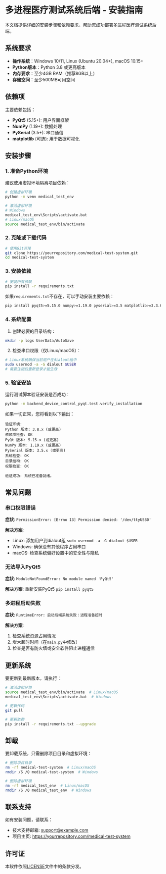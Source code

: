 # 多进程医疗测试系统后端 - 安装指南

本文档提供详细的安装步骤和依赖要求，帮助您成功部署多进程医疗测试系统后端。

## 系统要求

- **操作系统**：Windows 10/11, Linux (Ubuntu 20.04+), macOS 10.15+
- **Python版本**：Python 3.8 或更高版本
- **内存要求**：至少4GB RAM（推荐8GB以上）
- **存储空间**：至少500MB可用空间

## 依赖项

主要依赖包括：

- **PyQt5** (5.15+): 用户界面框架
- **NumPy** (1.19+): 数据处理
- **PySerial** (3.5+): 串口通信
- **matplotlib** (可选): 用于数据可视化

## 安装步骤

### 1. 准备Python环境

建议使用虚拟环境隔离项目依赖：

```bash
# 创建虚拟环境
python -m venv medical_test_env

# 激活虚拟环境
# Windows
medical_test_env\Scripts\activate.bat
# Linux/macOS
source medical_test_env/bin/activate
```

### 2. 克隆或下载代码

```bash
# 使用Git克隆
git clone https://yourrepository.com/medical-test-system.git
cd medical-test-system
```

### 3. 安装依赖

```bash
# 安装所有依赖
pip install -r requirements.txt
```

如果`requirements.txt`不存在，可以手动安装主要依赖：

```bash
pip install pyqt5>=5.15.0 numpy>=1.19.0 pyserial>=3.5 matplotlib>=3.3.0
```

### 4. 系统配置

1. 创建必要的目录结构：

```bash
mkdir -p logs UserData/AutoSave
```

2. 检查串口权限（仅Linux/macOS）：

```bash
# Linux系统确保当前用户在dialout组中
sudo usermod -a -G dialout $USER
# 需要注销后重新登录才能生效
```

### 5. 验证安装

运行测试脚本验证安装是否成功：

```bash
python -m backend_device_control_pyqt.test.verify_installation
```

如果一切正常，您将看到以下输出：

```
验证环境:
Python 版本: 3.8.x (或更高)
依赖项检查: OK
PyQt 版本: 5.15.x (或更高)
NumPy 版本: 1.19.x (或更高)
PySerial 版本: 3.5.x (或更高)
系统检查: OK
目录结构: OK
权限检查: OK

验证成功: 系统已准备就绪。
```

## 常见问题

### 串口权限错误

**症状**: `PermissionError: [Errno 13] Permission denied: '/dev/ttyUSB0'`

**解决方案**: 
- Linux: 添加用户到dialout组 `sudo usermod -a -G dialout $USER`
- Windows: 确保没有其他程序占用串口
- macOS: 检查系统偏好设置中的安全性与隐私

### 无法导入PyQt5

**症状**: `ModuleNotFoundError: No module named 'PyQt5'`

**解决方案**: 重新安装PyQt5 `pip install pyqt5`

### 多进程启动失败

**症状**: `RuntimeError: 启动后端系统失败：进程准备超时`

**解决方案**: 
1. 检查系统资源占用情况
2. 增大超时时间（在`main.py`中修改）
3. 检查是否有防火墙或安全软件阻止进程通信

## 更新系统

要更新到最新版本，请执行：

```bash
# 激活虚拟环境
source medical_test_env/bin/activate  # Linux/macOS
medical_test_env\Scripts\activate.bat  # Windows

# 更新代码
git pull

# 更新依赖
pip install -r requirements.txt --upgrade
```

## 卸载

要卸载系统，只需删除项目目录和虚拟环境：

```bash
# 删除项目目录
rm -rf medical-test-system  # Linux/macOS
rmdir /S /Q medical-test-system  # Windows

# 删除虚拟环境
rm -rf medical_test_env  # Linux/macOS
rmdir /S /Q medical_test_env  # Windows
```

## 联系支持

如有安装问题，请联系：

- 技术支持邮箱: support@example.com
- 项目主页: https://yourrepository.com/medical-test-system

## 许可证

本软件依照[LICENSE](LICENSE)文件中的条款分发。
